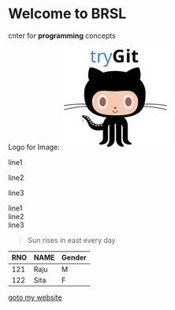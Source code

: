 # Welcome to BRSL

cnter for **programming** concepts

Logo for Image: ![](images/Git.png)

line1

line2

line3


line1  
line2  
line3


>  Sun rises in east
> every day


RNO | NAME | Gender
----|------|--------
121 | Raju | M
122 | Sita | F


[goto my website](http://www.brsl.net)













